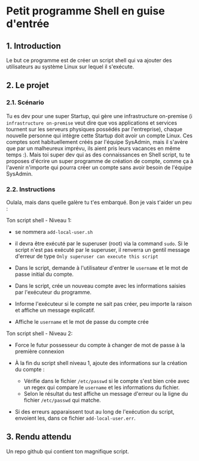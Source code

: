 # Petit programme Shell en guise d'entrée
## 1. Introduction
Le but ce programme est de créer un script shell qui va ajouter des utilisateurs au système Linux sur lequel il s'exécute.

## 2. Le projet
### 2.1. Scénario
Tu es dev pour une super Startup, qui gère une infrastructure on-premise 
(:information_source: `infrastructure on-premise` veut dire que vos applications et services tournent sur les serveurs physiques possédés par l'entreprise), 
chaque nouvelle personne qui intègre cette Startup doit avoir un compte Linux. 
Ces comptes sont habituellement créés par l'équipe SysAdmin, mais il s'avère que par un malheureux imprévu, ils aient pris leurs vacances en même temps :). 
Mais toi super dev qui as des connaissances en Shell script, tu te proposes d'écrire un super programme de création de compte, comme ça à l'avenir n'importe qui pourra créer un compte sans avoir besoin de l'équipe SysAdmin.


### 2.2. Instructions
Oulala, mais dans quelle galère tu t'es embarqué. Bon je vais t'aider un peu :

Ton script shell - Niveau 1:
- se nommera `add-local-user.sh`

- il devra être exécuté par le superuser (root) via la command `sudo`. 
  Si le script n'est pas exécuté par le superuser, il renverra un gentil message d'erreur de type `Only superuser can execute this script`

- Dans le script, demande à l'utilisateur d'entrer le `username` et le mot de passe initial du compte.

- Dans le script, crée un nouveau compte avec les informations saisies par l'exécuteur du programme.

- Informe l'exécuteur si le compte ne sait pas créer, peu importe la raison et affiche un message explicatif.

- Affiche le `username` et le mot de passe du compte crée


Ton script shell - Niveau 2:
- Force le futur possesseur du compte à changer de mot de passe à la première connexion


- À la fin du script shell niveau 1, ajoute des informations sur la création du compte :
  - Vérifie dans le fichier `/etc/passwd` si le compte s'est bien crée avec un regex qui compare le `username` et les informations du fichier.
  - Selon le résultat du test affiche un message d'erreur ou la ligne du fichier `/etc/passwd` qui matche.


- Si des erreurs apparaissent tout au long de l'exécution du script, envoient les, dans ce fichier `add-local-user.err`.

## 3. Rendu attendu
Un repo github qui contient ton magnifique script.

